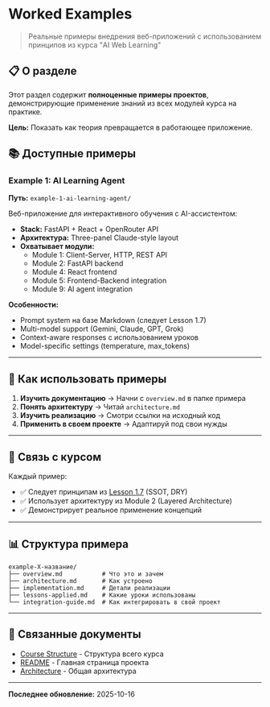 # Worked Examples

> Реальные примеры внедрения веб-приложений с использованием принципов из курса "AI Web Learning"

## 📋 О разделе

Этот раздел содержит **полноценные примеры проектов**, демонстрирующие применение знаний из всех модулей курса на практике.

**Цель:** Показать как теория превращается в работающее приложение.

## 📚 Доступные примеры

### Example 1: AI Learning Agent
**Путь:** `example-1-ai-learning-agent/`

Веб-приложение для интерактивного обучения с AI-ассистентом:
- **Stack:** FastAPI + React + OpenRouter API
- **Архитектура:** Three-panel Claude-style layout
- **Охватывает модули:**
  - Module 1: Client-Server, HTTP, REST API
  - Module 2: FastAPI backend
  - Module 4: React frontend
  - Module 5: Frontend-Backend integration
  - Module 9: AI agent integration

**Особенности:**
- Prompt system на базе Markdown (следует Lesson 1.7)
- Multi-model support (Gemini, Claude, GPT, Grok)
- Context-aware responses с использованием уроков
- Model-specific settings (temperature, max_tokens)

---

## 🎯 Как использовать примеры

1. **Изучить документацию** → Начни с `overview.md` в папке примера
2. **Понять архитектуру** → Читай `architecture.md`
3. **Изучить реализацию** → Смотри ссылки на исходный код
4. **Применить в своем проекте** → Адаптируй под свои нужды

---

## 🔗 Связь с курсом

Каждый пример:
- ✅ Следует принципам из [Lesson 1.7](../project-setup-guide/1-fundamentals/1.7%20Документация:%20правильная%20организация.md) (SSOT, DRY)
- ✅ Использует архитектуру из Module 2 (Layered Architecture)
- ✅ Демонстрирует реальное применение концепций

---

## 📊 Структура примера

```
example-X-название/
├── overview.md           # Что это и зачем
├── architecture.md       # Как устроено
├── implementation.md     # Детали реализации
├── lessons-applied.md    # Какие уроки использованы
└── integration-guide.md  # Как интегрировать в свой проект
```

---

## 🔗 Связанные документы

- [Course Structure](../../../docs/course-structure.md) - Структура всего курса
- [README](../../../README.md) - Главная страница проекта
- [Architecture](../../../docs/architecture.md) - Общая архитектура

---

**Последнее обновление:** 2025-10-16
